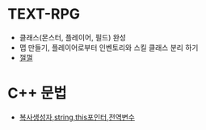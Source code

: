 # TEXT-RPG
- 클래스(몬스터, 플레이어, 필드) 완성
- 맵 만들기, 플레이어로부터 인벤토리와 스킬 클래스 분리 하기
- [껄껄](https://github.com/uniye/Jusin/tree/main/Text_RPG)
# C++ 문법
- [복사생성자,string,this포인터,전역변수](https://github.com/uniye/Jusin/tree/main/23/08)
